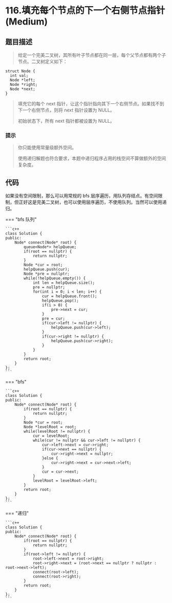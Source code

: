 # 116.填充每个节点的下一个右侧节点指针 (Medium)

## 题目描述

> 给定一个完美二叉树，其所有叶子节点都在同一层，每个父节点都有两个子节点。二叉树定义如下：

```
struct Node {
  int val;
  Node *left;
  Node *right;
  Node *next;
}
```

> 填充它的每个 next 指针，让这个指针指向其下一个右侧节点。如果找不到下一个右侧节点，则将 next 指针设置为 NULL。
> 
> 初始状态下，所有 next 指针都被设置为 NULL。

### 提示

> 你只能使用常量级额外空间。
> 
> 使用递归解题也符合要求，本题中递归程序占用的栈空间不算做额外的空间复杂度。

## 代码

如果没有空间限制，那么可以用常规的 bfs 层序遍历，用队列存结点。有空间限制，但正好这是完美二叉树，也可以使用层序遍历，不使用队列。当然可以使用递归。

=== "bfs 队列"

    ```c++
    class Solution {
    public:
        Node* connect(Node* root) {
            queue<Node*> helpQueue;
            if(root == nullptr) {
                return nullptr;
            }
            Node *cur = root;
            helpQueue.push(cur);
            Node *pre = nullptr;
            while(!helpQueue.empty()) {
                int len = helpQueue.size();
                pre = nullptr;
                for(int i = 0; i < len; i++) {
                    cur = helpQueue.front();
                    helpQueue.pop();
                    if(i > 0) {
                        pre->next = cur;
                    }
                    pre = cur;
                    if(cur->left != nullptr) {
                        helpQueue.push(cur->left);
                    }
                    if(cur->right != nullptr) {
                        helpQueue.push(cur->right);
                    }
                }
            }
            return root;
        }
    };
    ```
    
=== "bfs"

    ```c++
    class Solution {
    public:
        Node* connect(Node* root) {
            if(root == nullptr) {
                return nullptr;
            }
            Node *cur = root;
            Node *levelRoot = root;
            while(levelRoot != nullptr) {
                cur = levelRoot;
                while(cur != nullptr && cur->left != nullptr) {
                    cur->left->next = cur->right;
                    if(cur->next == nullptr) {
                        cur->right->next = nullptr;
                    }else {
                        cur->right->next = cur->next->left;
                    }
                    cur = cur->next;
                }
                levelRoot = levelRoot->left;
            }
            return root;
        }
    };
    ```
    
=== "递归"

    ```c++
    class Solution {
    public:
        Node* connect(Node* root) {
            if(root == nullptr) {
                return nullptr;
            }
            if(root->left != nullptr) {
                root->left->next = root->right;
                root->right->next = (root->next == nullptr ? nullptr : root->next->left);
                connect(root->left);
                connect(root->right);
            }
            return root;
        }
    };
    ```